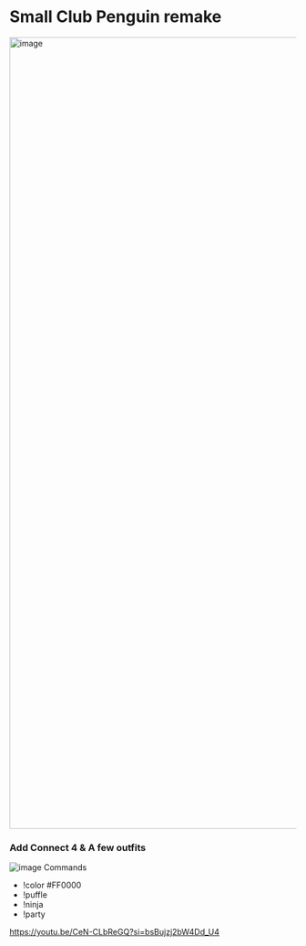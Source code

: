 # Small Club Penguin remake

<img width="1387" alt="image" src="https://github.com/user-attachments/assets/4dede803-f4f6-4a35-853e-e89c00528b70" />

### Add Connect 4 & A few outfits
![image](https://github.com/user-attachments/assets/4d2f3ea7-91c4-44e3-a1af-167de94d5d19)
Commands
* !color #FF0000
* !puffle
* !ninja
* !party

https://youtu.be/CeN-CLbReGQ?si=bsBujzj2bW4Dd_U4
